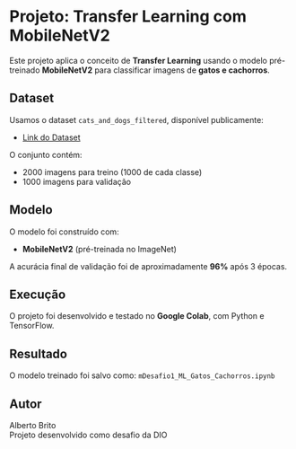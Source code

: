 # Projeto: Transfer Learning com MobileNetV2 

Este projeto aplica o conceito de **Transfer Learning** usando o modelo pré-treinado **MobileNetV2** para classificar imagens de **gatos e cachorros**.

##  Dataset

Usamos o dataset `cats_and_dogs_filtered`, disponível publicamente:

- [Link do Dataset](https://storage.googleapis.com/mledu-datasets/cats_and_dogs_filtered.zip)

O conjunto contém:

- 2000 imagens para treino (1000 de cada classe)
- 1000 imagens para validação

##  Modelo

O modelo foi construído com:

- **MobileNetV2** (pré-treinada no ImageNet)

A acurácia final de validação foi de aproximadamente **96%** após 3 épocas.

## Execução

O projeto foi desenvolvido e testado no **Google Colab**, com Python e TensorFlow.

##  Resultado

O modelo treinado foi salvo como: `mDesafio1_ML_Gatos_Cachorros.ipynb`

## Autor

Alberto Brito  
Projeto desenvolvido como desafio da DIO 

